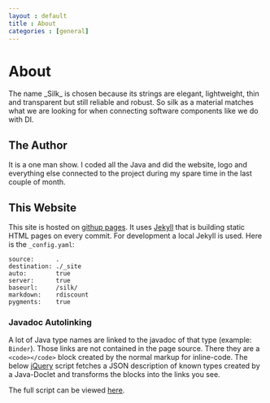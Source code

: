 ```yaml
---
layout : default
title : About
categories : [general]
---
```

# About

<abstract>
The name _Silk_ is chosen because its strings are elegant, lightweight, thin and transparent but still reliable and robust. 
So silk as a material matches what we are looking for when connecting software components like we do with DI.
</abstract>

## The Author  
It is a one man show. I coded all the Java and did the website, logo and everything else connected to the project during my spare time in the last couple of month.

## This Website
This site is hosted on <a href="http://pages.github.com/">githup pages</a>. It uses <a href="http://jekyllbootstrap.com/">Jekyll</a> that is building static HTML pages on every commit.
For development a local Jekyll is used. Here is the `_config.yaml`:

	source:      .
	destination: ./_site
	auto:        true
	server:      true
	baseurl:     /silk/
	markdown:    rdiscount
	pygments:    true

### Javadoc Autolinking
A lot of Java type names are linked to the javadoc of that type (example: `Binder`). Those links are not contained in the page source. There they are a `<code></code>` block created by the normal markup for inline-code.
The below <a href="http://jquery.com/">jQuery</a> script fetches a JSON description of known types created by a Java-Doclet and transforms the blocks into the links you see.

The full script can be viewed <a href="/assets/js/autolink.js">here</a>.
